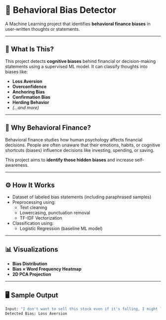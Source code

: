 # 🧠 Behavioral Bias Detector

A Machine Learning project that identifies **behavioral finance biases** in user-written thoughts or statements.

---

## 📌 What Is This?

This project detects **cognitive biases** behind financial or decision-making statements using a supervised ML model. It can classify thoughts into biases like:

- **Loss Aversion**
- **Overconfidence**
- **Anchoring Bias**
- **Confirmation Bias**
- **Herding Behavior**
- *(...and more)*

---

## 🧠 Why Behavioral Finance?

Behavioral finance studies how human psychology affects financial decisions. People are often unaware that their emotions, habits, or cognitive shortcuts (biases) influence decisions like investing, spending, or saving.

This project aims to **identify those hidden biases** and increase self-awareness.

---

## ⚙️ How It Works

- Dataset of labeled bias statements (including paraphrased samples)
- Preprocessing using:
  - Text cleaning
  - Lowercasing, punctuation removal
  - TF-IDF Vectorization
- Classification using:
  - Logistic Regression (baseline ML model)

---

## 📊 Visualizations

- **Bias Distribution**
- **Bias × Word Frequency Heatmap**
- **2D PCA Projection**

---

## 🖥️ Sample Output

```python
Input: "I don't want to sell this stock even if it's falling, I might lose more."
Detected Bias: Loss Aversion
